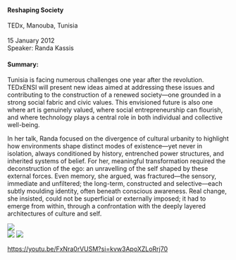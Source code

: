 <h4>Reshaping Society</h4>


TEDx, Manouba, Tunisia    
<br>
15 January 2012    
Speaker: Randa Kassis

 
<h4>Summary:</h4>	

Tunisia is facing numerous challenges one year after the revolution. TEDxENSI will present new ideas aimed at addressing these issues and contributing to the construction of a renewed society—one grounded in a strong social fabric and civic values. This envisioned future is also one where art is genuinely valued, where social entrepreneurship can flourish, and where technology plays a central role in both individual and collective well-being.

In her talk, Randa focused on the divergence of cultural urbanity to highlight how environments shape distinct modes of existence—yet never in isolation, always conditioned by history, entrenched power structures, and inherited systems of belief. For her, meaningful transformation required the deconstruction of the ego: an unravelling of the self shaped by these external forces. Even memory, she argued, was fractured—the sensory, immediate and unfiltered; the long-term, constructed and selective—each subtly moulding identity, often beneath conscious awareness. Real change, she insisted, could not be superficial or externally imposed; it had to emerge from within, through a confrontation with the deeply layered architectures of culture and self.

![](173.JPG)	
![](174.JPG)
![](175.JPG)


https://youtu.be/FxNra0rVUSM?si=kvw3ApoXZLoRrj70

